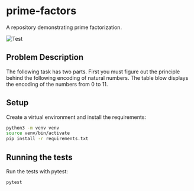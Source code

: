 # prime-factors
A repository demonstrating prime factorization.

![Test](https://github.com/ocrosby/prime-factors/actions/workflows/python-app.yml/badge.svg)

## Problem Description
The following task has two parts.  First you must figure out the principle behind the following encoding of natural
numbers.  The table blow displays the encoding of the numbers from 0 to 11.



## Setup
Create a virtual environment and install the requirements:

```bash
python3 -m venv venv
source venv/bin/activate
pip install -r requirements.txt
```


## Running the tests
Run the tests with pytest:

```bash
pytest
```
